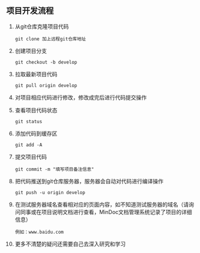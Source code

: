 ## 项目开发流程

1. 从git仓库克隆项目代码

   ```
   git clone 加上远程git仓库地址
   ```

2. 创建项目分支

   ```
   git checkout -b develop
   ```

3. 拉取最新项目代码

   ```
   git pull origin develop
   ```

4. 对项目相应代码进行修改，修改成完后进行代码提交操作

5. 查看项目代码状态

   ```
   git status
   ```

6. 添加代码到缓存区

   ```
   git add -A
   ```

7. 提交项目代码

   ```
   git commit -m "填写项目备注信息"
   ```

8. 把代码推送到git仓库服务器，服务器会自动对代码进行编译操作

   ```
   git push -u origin develop
   ```

9. 在测试服务器域名查看相对应的页面内容，如不知道测试服务器的域名（请询问同事或在项目说明文档进行查看，MinDoc文档管理系统记录了项目的详细信息）

   ```
   例如：www.baidu.com
   ```

10. 更多不清楚的疑问还需要自己去深入研究和学习

